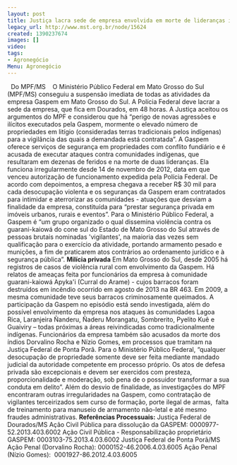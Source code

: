 ```yaml
---
layout: post
title: Justiça lacra sede de empresa envolvida em morte de lideranças indígenas
legacy_url: http://www.mst.org.br/node/15624
created: 1390237674
images: []
video: 
tags:
- Agronegócio
Menu: Agronegócio
---
```



 
Do MPF/MS 
 
O Ministério Público Federal em Mato Grosso do Sul (MPF/MS) conseguiu a suspensão imediata de todas as atividades da empresa Gaspem em Mato Grosso do Sul. A Polícia Federal deve lacrar a sede da empresa, que fica em Dourados, em 48 horas.
A Justiça aceitou os argumentos do MPF e considerou que há “perigo de novas agressões e ilícitos executados pela Gaspem, mormente o elevado número de propriedades em litígio (consideradas terras tradicionais pelos indígenas) para a vigilância das quais a demandada está contratada”.
A Gaspem oferece serviços de segurança em propriedades com conflito fundiário e é acusada de executar ataques contra comunidades indígenas, que resultaram em dezenas de feridos e na morte de duas lideranças. Ela funciona irregularmente desde 14 de novembro de 2012, data em que venceu autorização de funcionamento expedida pela Polícia Federal.
De acordo com depoimentos, a empresa chegava a receber R$ 30 mil para cada desocupação violenta e os seguranças da Gaspem eram contratados para intimidar e aterrorizar as comunidades - atuações que desviam a finalidade da empresa, constituída para “prestar segurança privada em imóveis urbanos, rurais e eventos”.
Para o Ministério Público Federal, a Gaspem é “um grupo organizado o qual dissemina violência contra os guarani-kaiowá do cone sul do Estado de Mato Grosso do Sul através de pessoas brutais nominadas 'vigilantes', na maioria das vezes sem qualificação para o exercício da atividade, portando armamento pesado e munições, a fim de praticarem atos contrários ao ordenamento jurídico e à segurança pública”.
**Milícia privada**
Em Mato Grosso do Sul, desde 2005 há registros de casos de violência rural com envolvimento da Gaspem. Há relatos de ameaças feita por funcionários da empresa à comunidade guarani-kaiowá Apyka'i (Curral do Arame) - cujos barracos foram destruídos em incêndio ocorrido em agosto de 2013 na BR 463.
Em 2009, a mesma comunidade teve seus barracos criminosamente queimados. A participação da Gaspem no episódio está sendo investigada, além do possível envolvimento da empresa nos ataques às comunidades Lagoa Rica, Laranjeira Ñanderu, Ñaderu Morangatu, Sombrerito, Pyelito Kuê e Guaiviry – todas próximas a áreas reivindicadas como tradicionalmente indígenas.
Funcionários da empresa também são acusados da morte dos índios Dorvalino Rocha e Nízio Gomes, em processos que tramitam na Justiça Federal de Ponta Porã.
Para o Ministério Público Federal, “qualquer desocupação de propriedade somente deve ser feita mediante mandado judicial da autoridade competente em processo próprio. Os atos de defesa privada são excepcionais e devem ser exercidos com presteza, proporcionalidade e moderação, sob pena de o possuidor transformar a sua conduta em delito”.
Além do desvio de finalidade, as investigações do MPF encontraram outras irregularidades na Gaspem, como contratação de vigilantes terceirizados sem curso de formação, porte ilegal de armas,  falta de treinamento para manuseio de armamento não-letal e até mesmo fraudes administrativas.
**Referências Processuais:**
Justiça Federal de Dourados/MS
Ação Civil Pública para dissolução da GASPEM: 0000977-52.2013.403.6002
Ação Civil Pública - Responsabilização proprietário GASPEM: 0003103-75.2013.4.03.6002
Justiça Federal de Ponta Porã/MS
Ação Penal (Dorvalino Rocha): 0000152-46.2006.4.03.6005
Ação Penal (Nízio Gomes):  0001927-86.2012.4.03.6005
